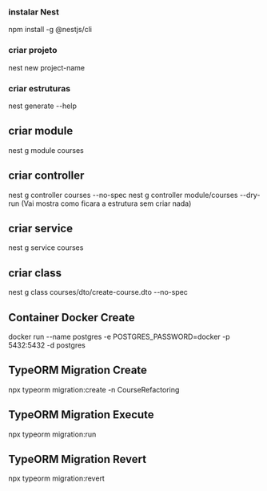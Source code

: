 ### instalar Nest
npm install -g @nestjs/cli

### criar projeto
nest new project-name

### criar estruturas 
nest generate --help

## criar module
nest g module courses

## criar controller
nest g controller courses --no-spec
nest g controller module/courses --dry-run (Vai mostra como ficara a estrutura sem criar nada)

## criar service
nest g service courses

## criar class
nest g class courses/dto/create-course.dto --no-spec


## Container Docker Create
docker run --name postgres -e POSTGRES_PASSWORD=docker -p 5432:5432 -d postgres


## TypeORM Migration Create
npx typeorm migration:create -n CourseRefactoring

## TypeORM Migration Execute
npx typeorm migration:run

## TypeORM Migration Revert
npx typeorm migration:revert
